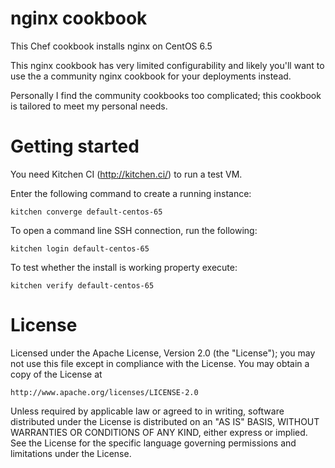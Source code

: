nginx cookbook
==============

This Chef cookbook installs nginx on CentOS 6.5

This nginx cookbook has very limited configurability and likely you'll want to use
the a community nginx cookbook for your deployments instead.

Personally I find the community cookbooks too complicated; this cookbook is tailored to meet
my personal needs.

# Getting started

You need Kitchen CI (http://kitchen.ci/) to run a test VM.

Enter the following command to create a running instance:

    kitchen converge default-centos-65

To open a command line SSH connection, run the following:

    kitchen login default-centos-65

To test whether the install is working property execute:

    kitchen verify default-centos-65

# License

Licensed under the Apache License, Version 2.0 (the "License");
you may not use this file except in compliance with the License.
You may obtain a copy of the License at

    http://www.apache.org/licenses/LICENSE-2.0

Unless required by applicable law or agreed to in writing, software
distributed under the License is distributed on an "AS IS" BASIS,
WITHOUT WARRANTIES OR CONDITIONS OF ANY KIND, either express or implied.
See the License for the specific language governing permissions and
limitations under the License.
